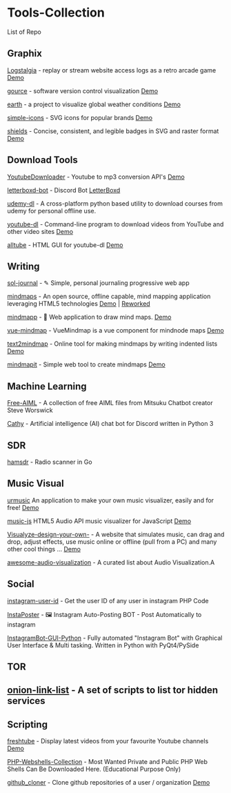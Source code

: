 # Tools-Collection
 List of Repo

## Graphix
[Logstalgia](https://github.com/acaudwell/Logstalgia) - replay or stream website access logs as a retro arcade game [Demo](https://logstalgia.io/)

[gource](https://github.com/acaudwell/Gource) - software version control visualization [Demo](https://gource.io)

[earth](https://github.com/cambecc/earth) - a project to visualize global weather conditions [Demo](http://earth.nullschool.net)

[simple-icons](https://github.com/simple-icons/simple-icons) - SVG icons for popular brands [Demo](https://simpleicons.org)

[shields](https://github.com/badges/shields) - Concise, consistent, and legible badges in SVG and raster format [Demo](https://shields.io)

## Download Tools

[YoutubeDownloader](https://github.com/cybernetwebdesign/YoutubeDownloader) - Youtube to mp3 conversion API's [Demo](https://api.download-lagu-mp3.com)

[letterboxd-bot](https://github.com/Pyrrolidine/letterboxd-bot) - Discord Bot [LetterBoxd]()

[udemy-dl](https://github.com/r0oth3x49/udemy-dl) - A cross-platform python based utility to download courses from udemy for personal offline use.

[youtube-dl](https://github.com/ytdl-org/youtube-dl) - Command-line program to download videos from YouTube and other video sites [Demo](http://ytdl-org.github.io/youtube-dl/)

[alltube](https://github.com/Rudloff/alltube) - HTML GUI for youtube-dl [Demo](http://alltubedownload.net/)

## Writing

[sol-journal](https://github.com/gillkyle/sol-journal) - ✎ Simple, personal journaling progressive web app

[mindmaps](https://github.com/drichard/mindmaps) - An open source, offline capable, mind mapping application leveraging HTML5 technologies [Demo](https://www.mindmaps.app) | [Reworked](https://app.mindmapmaker.org/)

[mindmapp](https://github.com/Mindmapp/mindmapp) - 🚀 Web application to draw mind maps. [Demo](https://mindmapp.cedoor.org/)

[vue-mindmap](https://github.com/anteriovieira/vue-mindmap) - VueMindmap is a vue component for mindnode maps [Demo](https://codesandbox.io/s/jv7pl7wn15)

[text2mindmap](https://github.com/tobloef/text2mindmap) - Online tool for making mindmaps by writing indented lists [Demo](https://tobloef.com/text2mindmap/)

[mindmapit](https://github.com/JoseTomasTocino/mindmapit) - Simple web tool to create mindmaps [Demo](http://josetomastocino.github.io/mindmapit/)
## Machine Learning

[Free-AIML](https://github.com/pandorabots/Free-AIML) - A collection of free AIML files from Mitsuku Chatbot creator Steve Worswick

[Cathy](https://github.com/DevDungeon/Cathy) - Artificial intelligence (AI) chat bot for Discord written in Python 3


## SDR

[hamsdr](https://github.com/porjo/hamsdr) - Radio scanner in Go



## Music Visual

[urmusic](https://github.com/nasso/urmusic) An application to make your own music visualizer, easily and for free! [Demo](https://nasso.github.io/urmusic)

[music-js](https://github.com/patrickroberts/music-js) HTML5 Audio API music visualizer for JavaScript [Demo](https://html5music.herokuapp.com/)

[Visualyze-design-your-own-](https://github.com/HoangTran0410/Visualyze-design-your-own-) - A website that simulates music, can drag and drop, adjust effects, use music online or offline (pull from a PC) and many other cool things ... [Demo](https://hoangtran0410.github.io/Visualyze-design-your-own-/)

[awesome-audio-visualization](https://github.com/willianjusten/awesome-audio-visualization) - A curated list about Audio Visualization.A

## Social

[instagram-user-id](https://github.com/ricardojoserf/instagram-user-id) - Get the user ID of any user in instagram PHP Code

[InstaPoster](https://github.com/Ademking/InstaPoster) - 🖼 Instagram Auto-Posting BOT - Post Automatically to instagram

[InstagramBot-GUI-Python](https://github.com/mediabots/InstagramBot-GUI-Python) - Fully automated "Instagram Bot" with Graphical User Interface & Multi tasking. Written in Python with PyQt4/PySide

## TOR

[onion-link-list](https://github.com/DanWin/onion-link-list) - A set of scripts to list tor hidden services
---

## Scripting

[freshtube](https://github.com/porjo/freshtube) - Display latest videos from your favourite Youtube channels [Demo](https://porjo.github.io/freshtube/)


[PHP-Webshells-Collection](https://github.com/x-o-r-r-o/PHP-Webshells-Collection) - Most Wanted Private and Public PHP Web Shells Can Be Downloaded Here. (Educational Purpose Only)

[github_cloner](https://logstalgia.io/) - Clone github repositories of a user / organization [Demo](https://blog.anantshri.info/cloning-github-repositories-user-organization/)
